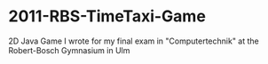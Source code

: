 # 2011-RBS-TimeTaxi-Game
2D Java Game I wrote for my final exam in "Computertechnik" at the Robert-Bosch Gymnasium in Ulm

